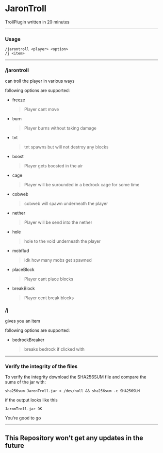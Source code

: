 # JaronTroll

TrollPlugin written in 20 minutes

---

### Usage

```
/jarontroll <player> <option>
/j <item>
```

---

### /jarontroll

can troll the player in various ways

following options are supported:

+ freeze
    > Player cant move
+ burn
    > Player burns without taking damage
+ tnt
    > tnt spawns but will not destroy any blocks
+ boost
    > Player gets boosted in the air
+ cage
    > Player will be surounded in a bedrock cage for some time
+ cobweb
    > cobweb will spawn underneath the player
+ nether
    > Player will be send into the nether
+ hole
    > hole to the void underneath the player
+ mobflud
    > idk how many mobs get spawned 
+ placeBlock
    > Player cant place blocks
+ breakBlock
    > Player cent break blocks

### /j

gives you an item

following options are supported:

+ bedrockBreaker
    > breaks bedrock if clicked with

---

### Verify the integrity of the files

To verify the integrity download the SHA256SUM file and compare the sums of the jar with:

```
sha256sum JaronTroll.jar > /dev/null && sha256sum -c SHA256SUM
```

if the output looks like this

```
JaronTroll.jar OK
```

You're good to go

---

## This Repository won't get any updates in the future

